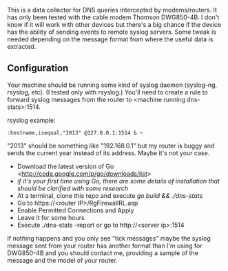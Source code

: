 This is a data collector for DNS queries intercepted by modems/routers.
It has only been tested with the cable modem Thomson DWG850-4B.
I don't know if it will work with other devices but there's a big chance if the 
device has the ability of sending events to remote syslog servers. Some tweak is
needed depending on the message format from where the useful data is extracted.

Configuration
-------------

Your machine should be running some kind of syslog daemon (syslog-ng, rsyslog, etc).
(I tested only with rsyslog.)
You'll need to create a rule to forward syslog messages from the router to &lt;machine running dns-stats&gt;:1514.

rsyslog example:

```
:hostname,isequal,"2013" @127.0.0.1:1514 & ~
```

"2013" should be something like "192.168.0.1" but my router is buggy and sends the current year instead of its address. Maybe it's not your case.

- Download the latest version of Go &lt;http://code.google.com/p/go/downloads/list&gt;
- *if it's your first time using Go, there are some details of installation that should be clarified with some research*
- At a terminal, clone this repo and execute *go build && ./dns-stats*
- Go to https://&lt;router IP&gt;/RgFirewallRL.asp
- Enable Permitted Connections and Apply
- Leave it for some hours
- Execute ./dns-stats -report or go to http://&lt;server ip&gt;:1514

If nothing happens and you only see "tick messages" maybe the syslog message sent
from your router has another format than I'm using for DWG850-4B and you should
contact me, providing a sample of the message and the model of your router.
